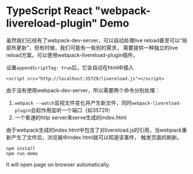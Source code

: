 TypeScript React "webpack-livereload-plugin" Demo
=================================

虽然我们已经有了webpack-dev-server，可以自动处理live reload甚至可以“局部热更新”，但有时候，我们可能有一些别的需求，
需要提供一种独立的live reload方案。可以使用webpack-livereload-plugin插件。

设置`appendScriptTag: true`后，它会自动在html中插入

```
<script src="http://localhost:35729/livereload.js"></script>
```

由于没有使用webpack-dev-server，所以需要两个命令分别处理：
1. `webpack --watch`监视文件变化并产生新文件，同时`webpack-livereload-plugin`会起作用监听一个端口（如35729）
2. 一个普通的http server来serve生成的index.html

由于webpack生成的index.html中包含了对livereload.js的引用，当webpack重新产生了文件后，浏览器中index.html就可以知道该事件，
触发页面的刷新。

```
npm install
npm run demo
```

It will open page on browser automatically.
